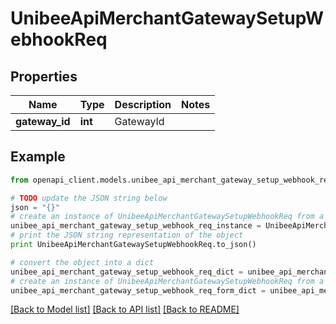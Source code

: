 # UnibeeApiMerchantGatewaySetupWebhookReq


## Properties

Name | Type | Description | Notes
------------ | ------------- | ------------- | -------------
**gateway_id** | **int** | GatewayId | 

## Example

```python
from openapi_client.models.unibee_api_merchant_gateway_setup_webhook_req import UnibeeApiMerchantGatewaySetupWebhookReq

# TODO update the JSON string below
json = "{}"
# create an instance of UnibeeApiMerchantGatewaySetupWebhookReq from a JSON string
unibee_api_merchant_gateway_setup_webhook_req_instance = UnibeeApiMerchantGatewaySetupWebhookReq.from_json(json)
# print the JSON string representation of the object
print UnibeeApiMerchantGatewaySetupWebhookReq.to_json()

# convert the object into a dict
unibee_api_merchant_gateway_setup_webhook_req_dict = unibee_api_merchant_gateway_setup_webhook_req_instance.to_dict()
# create an instance of UnibeeApiMerchantGatewaySetupWebhookReq from a dict
unibee_api_merchant_gateway_setup_webhook_req_form_dict = unibee_api_merchant_gateway_setup_webhook_req.from_dict(unibee_api_merchant_gateway_setup_webhook_req_dict)
```
[[Back to Model list]](../README.md#documentation-for-models) [[Back to API list]](../README.md#documentation-for-api-endpoints) [[Back to README]](../README.md)


